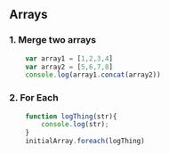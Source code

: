 ## Arrays

### 1. Merge two arrays

```js
    var array1 = [1,2,3,4]
    var array2 = [5,6,7,8]
    console.log(array1.concat(array2))
```

### 2. For Each

```js
    function logThing(str){
        console.log(str);
    }
    initialArray.foreach(logThing)
```
